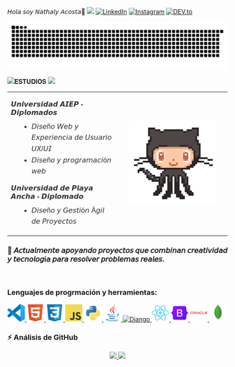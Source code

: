 𝘏𝘰𝘭𝘢 𝘴𝘰𝘺 𝘕𝘢𝘵𝘩𝘢𝘭𝘺 𝘈𝘤𝘰𝘴𝘵𝘢👋
<img src="https://user-images.githubusercontent.com/73097560/115834477-dbab4500-a447-11eb-908a-139a6edaec5c.gif">
<a href="https://www.linkedin.com/in/keila-m-a0b26132a" target="_blank"><img src="https://img.shields.io/badge/LinkedIn-%230077B5.svg?&style=flat-square&logo=linkedin&logoColor=white" alt="LinkedIn"></a>
<a href="https://www.instagram.com/knma.26?igsh=cWxwNDJrenZybXJy&utm_source=qr" target="_blank"><img src="https://img.shields.io/badge/Instagram-%23E4405F.svg?&style=flat-square&logo=instagram&logoColor=white" alt="Instagram"></a>
<a href="https://" target="_blank"><img src="https://img.shields.io/badge/DEV-%230A0A0A.svg?&style=flat-square&logo=DEV.to&logoColor=white" alt="DEV.to"></a>

<p align = "center">
	<img src = "https://github.com/7oSkaaa/7oSkaaa/blob/output/github-contribution-grid-snake.svg?" alt = "Snake Game"/>
</p>
<picture><img src = "https://github.com/7oSkaaa/7oSkaaa/blob/main/Images/about_me.gif?raw=true" width = 50px></picture>𝐄𝐒𝐓𝐔𝐃𝐈𝐎𝐒
<img src="https://user-images.githubusercontent.com/73097560/115834477-dbab4500-a447-11eb-908a-139a6edaec5c.gif">


  <table border="0" style="width: 100%; table-layout: fixed; text-align: left; border-spacing: 20px; border-collapse: collapse;">
  <tr>
    <td style="width: 50%; vertical-align: top; font-family: Arial, sans-serif; font-size: 16px; color: #333;">
      <p style="font-weight: bold; margin-bottom: 10px;">𝙐𝙣𝙞𝙫𝙚𝙧𝙨𝙞𝙙𝙖𝙙 𝘼𝙄𝙀𝙋 - 𝘿𝙞𝙥𝙡𝙤𝙢𝙖𝙙𝙤𝙨</p>
      <ul style="margin: 0 0 15px 20px; line-height: 1.6;">
        <li>𝘋𝘪𝘴𝘦ñ𝘰 𝘞𝘦𝘣 𝘺 𝘌𝘹𝘱𝘦𝘳𝘪𝘦𝘯𝘤𝘪𝘢 𝘥𝘦 𝘜𝘴𝘶𝘢𝘳𝘪𝘰 𝘜𝘟/𝘜𝘐</li>
        <li>𝘋𝘪𝘴𝘦ñ𝘰 𝘺 𝘱𝘳𝘰𝘨𝘳𝘢𝘮𝘢𝘤𝘪ó𝘯 𝘸𝘦𝘣</li>
      </ul>
      <p style="font-weight: bold; margin-bottom: 10px;">𝙐𝙣𝙞𝙫𝙚𝙧𝙨𝙞𝙙𝙖𝙙 𝙙𝙚 𝙋𝙡𝙖𝙮𝙖 𝘼𝙣𝙘𝙝𝙖 - 𝘿𝙞𝙥𝙡𝙤𝙢𝙖𝙙𝙤</p>
      <ul style="margin: 0 0 15px 20px; line-height: 1.6;">
        <li>𝘋𝘪𝘴𝘦ñ𝘰 𝘺 𝘎𝘦𝘴𝘵𝘪ó𝘯 Á𝘨𝘪𝘭 𝘥𝘦 𝘗𝘳𝘰𝘺𝘦𝘤𝘵𝘰𝘴</li>
      </ul>
    </td>
   <td style="width: 50%; text-align: center; vertical-align: middle;">
      <img src="./git.gif" width="200" alt="Octocat gif" style="border-radius: 10px;">
    </td>
  </tr>
</table>
    
### 🚀 **𝘈𝘤𝘵𝘶𝘢𝘭𝘮𝘦𝘯𝘵𝘦 𝘢𝘱𝘰𝘺𝘢𝘯𝘥𝘰 𝘱𝘳𝘰𝘺𝘦𝘤𝘵𝘰𝘴 𝘲𝘶𝘦 𝘤𝘰𝘮𝘣𝘪𝘯𝘢𝘯 𝘤𝘳𝘦𝘢𝘵𝘪𝘷𝘪𝘥𝘢𝘥 𝘺 𝘵𝘦𝘤𝘯𝘰𝘭𝘰𝘨í𝘢 𝘱𝘢𝘳𝘢 𝘳𝘦𝘴𝘰𝘭𝘷𝘦𝘳 𝘱𝘳𝘰𝘣𝘭𝘦𝘮𝘢𝘴 𝘳𝘦𝘢𝘭𝘦𝘴.**

<br>

<h3>Lenguajes de progrmación y herramientas:</h3>
<p align="left">
    <!-- Visual Studio Code -->
  <a href="https://code.visualstudio.com/" target="_blank" rel="noreferrer">
    <img src="https://raw.githubusercontent.com/devicons/devicon/master/icons/vscode/vscode-original.svg" alt="Visual Studio Code" width="40" height="40" />
  </a>
  <!-- HTML5 -->
  <a href="https://developer.mozilla.org/en-US/docs/Web/HTML" target="_blank" rel="noreferrer">
    <img src="https://raw.githubusercontent.com/devicons/devicon/master/icons/html5/html5-original.svg" alt="HTML5" width="40" height="40" />
  </a>
 <!--CSS-->
 <a href="https://developer.mozilla.org/en-US/docs/Web/CSS" target="_blank" rel="noreferrer">
    <img src="https://raw.githubusercontent.com/devicons/devicon/master/icons/css3/css3-original.svg" alt="CSS" width="40" height="40" />
  </a>
  <!-- JavaScript -->
  <a href="https://developer.mozilla.org/en-US/docs/Web/JavaScript" target="_blank" rel="noreferrer">
    <img src="https://raw.githubusercontent.com/devicons/devicon/master/icons/javascript/javascript-original.svg" alt="JavaScript" width="40" height="40" />
  </a>
   <!-- Python -->
  <a href="https://www.python.org/" target="_blank" rel="noreferrer">
    <img src="https://raw.githubusercontent.com/devicons/devicon/master/icons/python/python-original.svg" alt="Python" width="40" height="40" />
  </a> 
     <!-- Java -->
  <a href="https://www.java.com/" target="_blank" rel="noreferrer">
    <img src="https://raw.githubusercontent.com/devicons/devicon/master/icons/java/java-original.svg" alt="Java" width="40" height="40" />
  </a>
    <!-- Django -->
  <a href="https://www.djangoproject.com/" target="_blank" rel="noreferrer">
    <img src="https://cdn.worldvectorlogo.com/logos/django.svg" alt="Django" width="40" height="40" />
  </a>
  <!-- React -->
  <a href="https://reactjs.org/" target="_blank" rel="noreferrer">
    <img src="https://raw.githubusercontent.com/devicons/devicon/master/icons/react/react-original.svg" alt="React" width="40" height="40" />
  </a>
    <!-- Bootstrap -->
  <a href="https://getbootstrap.com/" target="_blank" rel="noreferrer">
    <img src="https://raw.githubusercontent.com/devicons/devicon/master/icons/bootstrap/bootstrap-original.svg" alt="Bootstrap" width="40" height="40" />
  </a>
   <!-- oracle -->
  <a href="https://www.oracle.com/database/sqldeveloper/" target="_blank" rel="noreferrer">
    <img src="https://raw.githubusercontent.com/devicons/devicon/master/icons/oracle/oracle-original.svg" alt="SQL Developer" width="40" height="40" />
  </a>
   <!-- mongodb -->
  <a href="https://www.mongodb.com/" target="_blank" rel="noreferrer">
    <img src="https://raw.githubusercontent.com/devicons/devicon/master/icons/mongodb/mongodb-original.svg" alt="MongoDB" width="40" height="40" />
 </a>
</p>

### ⚡&nbsp;Análisis de GitHub

<p align="center">
<a href="https://github.com/keimartinan">
  <img height="180em" src="https://github-readme-stats-eight-theta.vercel.app/api?username=keimartinan&show_icons=true&theme=algolia&include_all_commits=true&count_private=true"/>
  <img height="180em" src="https://github-readme-stats-eight-theta.vercel.app/api/top-langs/?username=keimartinan&layout=compact&langs_count=8&theme=algolia"/>
</a>
</p>
<!--
**keimartinan/keimartinan** is a ✨ _special_ ✨ repository because its `README.md` (this file) appears on your GitHub profile.

Here are some ideas to get you started:

- 🔭 I’m currently working on ...
- 🌱 I’m currently learning ...
- 👯 I’m looking to collaborate on ...
- 🤔 I’m looking for help with ...
- 💬 Ask me about ...
- 📫 How to reach me: ...
- 😄 Pronouns: ...
- ⚡ Fun fact: ...
-->
